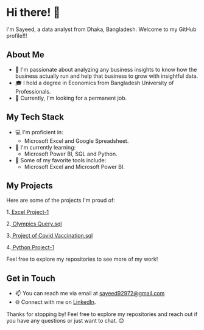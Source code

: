 # Hi there! 👋

I'm Sayeed, a data analyst from Dhaka, Bangladesh. Welcome to my GitHub profile!!!

## About Me

- 🌟 I'm passionate about analyzing any business insights to know how the business actually run and help that business to grow with insightful data.
- 🎓 I hold a degree in Economics from Bangladesh University of Professionals.
- 💼 Currently, I'm looking for a permanent job.

## My Tech Stack

- 💻 I'm proficient in:
  - Microsoft Excel and Google Spreadsheet.
- 🚀 I'm currently learning:
  - Microsoft Power BI, SQL and Python.
- 🔧 Some of my favorite tools include:
  - Microsoft Excel and Microsoft Power BI.

## My Projects

Here are some of the projects I'm proud of:

1.[ Excel Project-1](https://github.com/Sayeed92972/Portfolio-Project/blob/a04065bca32780ad403c7bff999401059de73c3c/Excel%20Project-1.xlsx)

2.[ Olympics Query.sql](https://github.com/Sayeed92972/Portfolio-Project/blob/1c718b784a16ef787554ed8684c433daa443adf9/Project%20of%20Covid%20Vaccination.sql)

3.[ Project of Covid Vaccination.sql](https://github.com/Sayeed92972/Portfolio-Project/blob/1c718b784a16ef787554ed8684c433daa443adf9/Project%20of%20Covid%20Vaccination.sql)

4.[ Python Project-1](https://github.com/Sayeed92972/PythonProject/blob/3e2d79b2771942f977d4e0948726685a6fd4498c/eye_mouse.py)

Feel free to explore my repositories to see more of my work!

## Get in Touch

- 📫 You can reach me via email at sayeed92972@gmail.com
- 🌐 Connect with me on [LinkedIn](https://www.linkedin.com/in/sayeedahmedchowdhury/).

Thanks for stopping by! Feel free to explore my repositories and reach out if you have any questions or just want to chat. 😊
